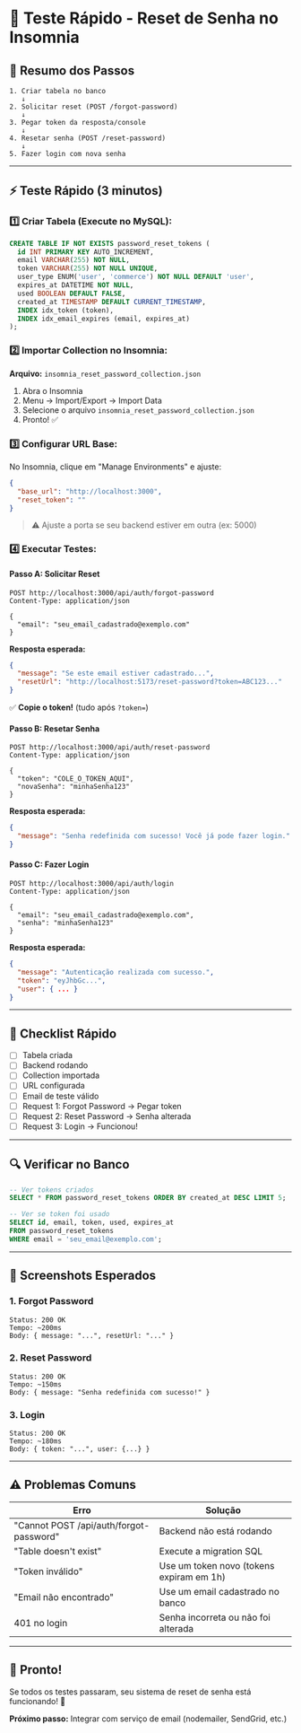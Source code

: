 # 🚀 Teste Rápido - Reset de Senha no Insomnia

## 📌 Resumo dos Passos

```
1. Criar tabela no banco
   ↓
2. Solicitar reset (POST /forgot-password)
   ↓
3. Pegar token da resposta/console
   ↓
4. Resetar senha (POST /reset-password)
   ↓
5. Fazer login com nova senha
```

---

## ⚡ Teste Rápido (3 minutos)

### 1️⃣ Criar Tabela (Execute no MySQL):

```sql
CREATE TABLE IF NOT EXISTS password_reset_tokens (
  id INT PRIMARY KEY AUTO_INCREMENT,
  email VARCHAR(255) NOT NULL,
  token VARCHAR(255) NOT NULL UNIQUE,
  user_type ENUM('user', 'commerce') NOT NULL DEFAULT 'user',
  expires_at DATETIME NOT NULL,
  used BOOLEAN DEFAULT FALSE,
  created_at TIMESTAMP DEFAULT CURRENT_TIMESTAMP,
  INDEX idx_token (token),
  INDEX idx_email_expires (email, expires_at)
);
```

### 2️⃣ Importar Collection no Insomnia:

**Arquivo:** `insomnia_reset_password_collection.json`

1. Abra o Insomnia
2. Menu → Import/Export → Import Data
3. Selecione o arquivo `insomnia_reset_password_collection.json`
4. Pronto! ✅

### 3️⃣ Configurar URL Base:

No Insomnia, clique em "Manage Environments" e ajuste:

```json
{
  "base_url": "http://localhost:3000",
  "reset_token": ""
}
```

> ⚠️ Ajuste a porta se seu backend estiver em outra (ex: 5000)

### 4️⃣ Executar Testes:

#### Passo A: Solicitar Reset

```http
POST http://localhost:3000/api/auth/forgot-password
Content-Type: application/json

{
  "email": "seu_email_cadastrado@exemplo.com"
}
```

**Resposta esperada:**

```json
{
  "message": "Se este email estiver cadastrado...",
  "resetUrl": "http://localhost:5173/reset-password?token=ABC123..."
}
```

✅ **Copie o token!** (tudo após `?token=`)

#### Passo B: Resetar Senha

```http
POST http://localhost:3000/api/auth/reset-password
Content-Type: application/json

{
  "token": "COLE_O_TOKEN_AQUI",
  "novaSenha": "minhaSenha123"
}
```

**Resposta esperada:**

```json
{
  "message": "Senha redefinida com sucesso! Você já pode fazer login."
}
```

#### Passo C: Fazer Login

```http
POST http://localhost:3000/api/auth/login
Content-Type: application/json

{
  "email": "seu_email_cadastrado@exemplo.com",
  "senha": "minhaSenha123"
}
```

**Resposta esperada:**

```json
{
  "message": "Autenticação realizada com sucesso.",
  "token": "eyJhbGc...",
  "user": { ... }
}
```

---

## 🎯 Checklist Rápido

- [ ] Tabela criada
- [ ] Backend rodando
- [ ] Collection importada
- [ ] URL configurada
- [ ] Email de teste válido
- [ ] Request 1: Forgot Password → Pegar token
- [ ] Request 2: Reset Password → Senha alterada
- [ ] Request 3: Login → Funcionou!

---

## 🔍 Verificar no Banco

```sql
-- Ver tokens criados
SELECT * FROM password_reset_tokens ORDER BY created_at DESC LIMIT 5;

-- Ver se token foi usado
SELECT id, email, token, used, expires_at
FROM password_reset_tokens
WHERE email = 'seu_email@exemplo.com';
```

---

## 📸 Screenshots Esperados

### 1. Forgot Password

```
Status: 200 OK
Tempo: ~200ms
Body: { message: "...", resetUrl: "..." }
```

### 2. Reset Password

```
Status: 200 OK
Tempo: ~150ms
Body: { message: "Senha redefinida com sucesso!" }
```

### 3. Login

```
Status: 200 OK
Tempo: ~180ms
Body: { token: "...", user: {...} }
```

---

## ⚠️ Problemas Comuns

| Erro                                    | Solução                                  |
| --------------------------------------- | ---------------------------------------- |
| "Cannot POST /api/auth/forgot-password" | Backend não está rodando                 |
| "Table doesn't exist"                   | Execute a migration SQL                  |
| "Token inválido"                        | Use um token novo (tokens expiram em 1h) |
| "Email não encontrado"                  | Use um email cadastrado no banco         |
| 401 no login                            | Senha incorreta ou não foi alterada      |

---

## 🎉 Pronto!

Se todos os testes passaram, seu sistema de reset de senha está funcionando! 🚀

**Próximo passo:** Integrar com serviço de email (nodemailer, SendGrid, etc.)
